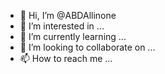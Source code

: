 - 👋 Hi, I’m @ABDAllinone
- 👀 I’m interested in ...
- 🌱 I’m currently learning ...
- 💞️ I’m looking to collaborate on ...
- 📫 How to reach me ...

<!---
ABDAllinone/ABDAllinone is a ✨ special ✨ repository because its `README.md` (this file) appears on your GitHub profile.
You can click the Preview link to take a look at your changes.
--->
